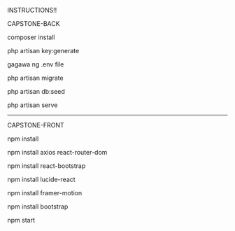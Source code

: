 INSTRUCTIONS!!


CAPSTONE-BACK

composer install 

php artisan key:generate

gagawa ng .env file

php artisan migrate

php artisan db:seed

php artisan serve


----------------------------------------------------------
CAPSTONE-FRONT

npm install

npm install axios react-router-dom

npm install react-bootstrap

npm install lucide-react

npm install framer-motion

npm install bootstrap

npm start

